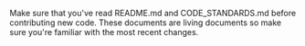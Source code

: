 Make sure that you've read README.md and CODE_STANDARDS.md before contributing new code.  These documents are living documents so
make sure you're familiar with the most recent changes.
